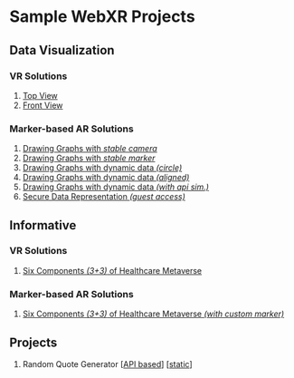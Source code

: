 # Sample WebXR Projects  

## Data Visualization  

### VR Solutions  

1. [Top View](./pages/graphs/top-vr.html)  
2. [Front View](./pages/graphs/front-vr.html)  

### Marker-based AR Solutions  

1. [Drawing Graphs with _stable camera_](./pages/graphs/bars-ar-mark.html)  
2. [Drawing Graphs with _stable marker_](./pages/graphs/bars-ar-cam.html)  
3. [Drawing Graphs with dynamic data _(circle)_](./pages/graphs/bars-ar-data.html)  
4. [Drawing Graphs with dynamic data _(aligned)_](./pages/graphs/bars-ar-plane.html)  
5. [Drawing Graphs with dynamic data _(with api sim.)_](./pages/graphs/bars-ar-plane-noapi.html)  
6. [Secure Data Representation _(guest access)_](./pages/graphs/bars-ar-plane-noapi_AUTH.html)  
<!-- 6. [Mixed Rep. _(overlapped like venn-diagram)_](./pages/graphs/bars-ar-venn.html.html)   -->

## Informative  

### VR Solutions  

1. [Six Components _(3+3)_ of Healthcare Metaverse](./pages/visuals/hcMetavese-vr.html)  

### Marker-based AR Solutions  

1. [Six Components _(3+3)_ of Healthcare Metaverse _(with custom marker)_](./pages/visuals/hcMetavese-ar.html)  

## Projects

1. Random Quote Generator [[API based](./projects/XR-Quotes/xr-quotes.html)] [[static](./projects/XR-Quotes/xr-quotes-noAPI.html)]
